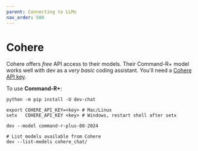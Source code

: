 ```yaml
---
parent: Connecting to LLMs
nav_order: 500
---
```


# Cohere

Cohere offers *free* API access to their models.
Their Command-R+ model works well with dev
as a *very basic* coding assistant.
You'll need a [Cohere API key](https://dashboard.cohere.com/welcome/login).

To use **Command-R+**:

```
python -m pip install -U dev-chat

export COHERE_API_KEY=<key> # Mac/Linux
setx   COHERE_API_KEY <key> # Windows, restart shell after setx

dev --model command-r-plus-08-2024

# List models available from Cohere
dev --list-models cohere_chat/
```
